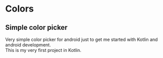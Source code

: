# Colors
Simple color picker
-
Very simple color picker for android just to get me started with Kotlin and android development.\
This is my very first project in Kotlin.
